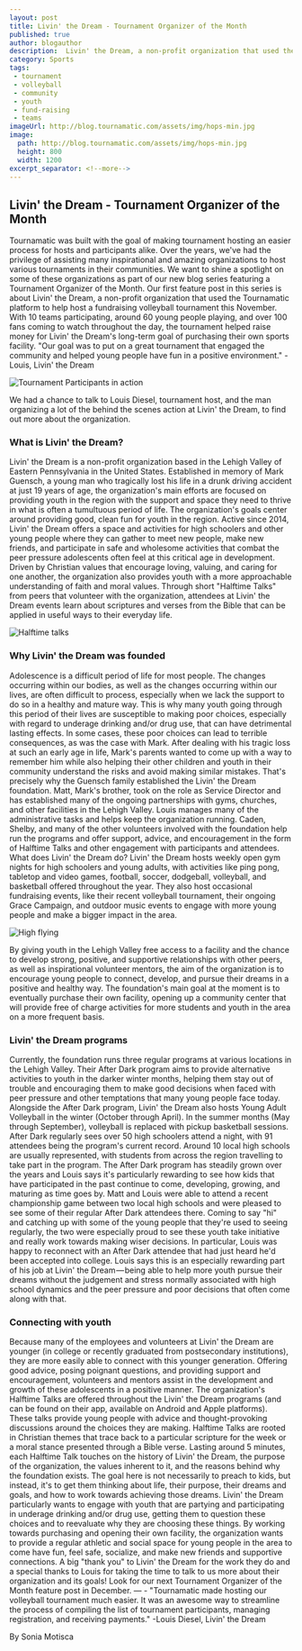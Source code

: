 ```yaml
---
layout: post
title: Livin' the Dream - Tournament Organizer of the Month
published: true
author: blogauthor
description:  Livin' the Dream, a non-profit organization that used the Tournamatic platform to help host a fundraising volleyball tournament this November
category: Sports
tags:
 - tournament
 - volleyball
 - community
 - youth
 - fund-raising
 - teams
imageUrl: http://blog.tournamatic.com/assets/img/hops-min.jpg
image:
  path: http://blog.tournamatic.com/assets/img/hops-min.jpg
  height: 800
  width: 1200
excerpt_separator: <!--more-->
---
```


## Livin' the Dream - Tournament Organizer of the Month

Tournamatic was built with the goal of making tournament hosting an easier process for hosts and participants alike. Over the years, we've had the privilege of assisting many inspirational and amazing organizations to host various tournaments in their communities. We want to shine a spotlight on some of these organizations as part of our new blog series featuring a Tournament Organizer of the Month.
Our first feature post in this series is about Livin' the Dream, a non-profit organization that used the Tournamatic platform to help host a fundraising volleyball tournament this November. With 10 teams participating, around 60 young people playing, and over 100 fans coming to watch throughout the day, the tournament helped raise money for Livin' the Dream's long-term goal of purchasing their own sports facility.
"Our goal was to put on a great tournament that engaged the community and helped young people have fun in a positive environment." -Louis, Livin' the Dream
<!--more-->

![Tournament Participants in action](http://blog.tournamatic.com/assets/img/setbump-min.jpg)

We had a chance to talk to Louis Diesel, tournament host, and the man organizing a lot of the behind the scenes action at Livin' the Dream, to find out more about the organization.
### What is Livin' the Dream?
Livin' the Dream is a non-profit organization based in the Lehigh Valley of Eastern Pennsylvania in the United States. Established in memory of Mark Guensch, a young man who tragically lost his life in a drunk driving accident at just 19 years of age, the organization's main efforts are focused on providing youth in the region with the support and space they need to thrive in what is often a tumultuous period of life.
The organization's goals center around providing good, clean fun for youth in the region. Active since 2014, Livin' the Dream offers a space and activities for high schoolers and other young people where they can gather to meet new people, make new friends, and participate in safe and wholesome activities that combat the peer pressure adolescents often feel at this critical age in development. Driven by Christian values that encourage loving, valuing, and caring for one another, the organization also provides youth with a more approachable understanding of faith and moral values. Through short "Halftime Talks" from peers that volunteer with the organization, attendees at Livin' the Dream events learn about scriptures and verses from the Bible that can be applied in useful ways to their everyday life.

![Halftime talks](http://blog.tournamatic.com/assets/img/halftimetalk-min.jpg)

### Why Livin' the Dream was founded
Adolescence is a difficult period of life for most people. The changes occurring within our bodies, as well as the changes occurring within our lives, are often difficult to process, especially when we lack the support to do so in a healthy and mature way. This is why many youth going through this period of their lives are susceptible to making poor choices, especially with regard to underage drinking and/or drug use, that can have detrimental lasting effects. In some cases, these poor choices can lead to terrible consequences, as was the case with Mark.
After dealing with his tragic loss at such an early age in life, Mark's parents wanted to come up with a way to remember him while also helping their other children and youth in their community understand the risks and avoid making similar mistakes. That's precisely why the Guensch family established the Livin' the Dream foundation. Matt, Mark's brother, took on the role as Service Director and has established many of the ongoing partnerships with gyms, churches, and other facilities in the Lehigh Valley. Louis manages many of the administrative tasks and helps keep the organization running. Caden, Shelby, and many of the other volunteers involved with the foundation help run the programs and offer support, advice, and encouragement in the form of Halftime Talks and other engagement with participants and attendees.
What does Livin' the Dream do?
Livin' the Dream hosts weekly open gym nights for high schoolers and young adults, with activities like ping pong, tabletop and video games, football, soccer, dodgeball, volleyball, and basketball offered throughout the year. They also host occasional fundraising events, like their recent volleyball tournament, their ongoing Grace Campaign, and outdoor music events to engage with more young people and make a bigger impact in the area.

![High flying](http://blog.tournamatic.com/assets/img/hops-min.jpg)

By giving youth in the Lehigh Valley free access to a facility and the chance to develop strong, positive, and supportive relationships with other peers, as well as inspirational volunteer mentors, the aim of the organization is to encourage young people to connect, develop, and pursue their dreams in a positive and healthy way. The foundation's main goal at the moment is to eventually purchase their own facility, opening up a community center that will provide free of charge activities for more students and youth in the area on a more frequent basis.

### Livin' the Dream programs
Currently, the foundation runs three regular programs at various locations in the Lehigh Valley. Their After Dark program aims to provide alternative activities to youth in the darker winter months, helping them stay out of trouble and encouraging them to make good decisions when faced with peer pressure and other temptations that many young people face today. Alongside the After Dark program, Livin' the Dream also hosts Young Adult Volleyball in the winter (October through April). In the summer months (May through September), volleyball is replaced with pickup basketball sessions.
After Dark regularly sees over 50 high schoolers attend a night, with 91 attendees being the program's current record. Around 10 local high schools are usually represented, with students from across the region travelling to take part in the program. The After Dark program has steadily grown over the years and Louis says it's particularly rewarding to see how kids that have participated in the past continue to come, developing, growing, and maturing as time goes by.
Matt and Louis were able to attend a recent championship game between two local high schools and were pleased to see some of their regular After Dark attendees there. Coming to say "hi" and catching up with some of the young people that they're used to seeing regularly, the two were especially proud to see these youth take initiative and really work towards making wiser decisions. In particular, Louis was happy to reconnect with an After Dark attendee that had just heard he'd been accepted into college. Louis says this is an especially rewarding part of his job at Livin' the Dream — being able to help more youth pursue their dreams without the judgement and stress normally associated with high school dynamics and the peer pressure and poor decisions that often come along with that.

### Connecting with youth
Because many of the employees and volunteers at Livin' the Dream are younger (in college or recently graduated from postsecondary institutions), they are more easily able to connect with this younger generation. Offering good advice, posing poignant questions, and providing support and encouragement, volunteers and mentors assist in the development and growth of these adolescents in a positive manner.
The organization's Halftime Talks are offered throughout the Livin' the Dream programs (and can be found on their app, available on Android and Apple platforms). These talks provide young people with advice and thought-provoking discussions around the choices they are making. Halftime Talks are rooted in Christian themes that trace back to a particular scripture for the week or a moral stance presented through a Bible verse. Lasting around 5 minutes, each Halftime Talk touches on the history of Livin' the Dream, the purpose of the organization, the values inherent to it, and the reasons behind why the foundation exists. The goal here is not necessarily to preach to kids, but instead, it's to get them thinking about life, their purpose, their dreams and goals, and how to work towards achieving those dreams.
Livin' the Dream particularly wants to engage with youth that are partying and participating in underage drinking and/or drug use, getting them to question these choices and to reevaluate why they are choosing these things. By working towards purchasing and opening their own facility, the organization wants to provide a regular athletic and social space for young people in the area to come have fun, feel safe, socialize, and make new friends and supportive connections.
A big "thank you" to Livin' the Dream for the work they do and a special thanks to Louis for taking the time to talk to us more about their organization and its goals! Look for our next Tournament Organizer of the Month feature post in December.
— -
"Tournamatic made hosting our volleyball tournament much easier. It was an awesome way to streamline the process of compiling the list of tournament participants, managing registration, and receiving payments." -Louis Diesel, Livin' the Dream

By Sonia Motisca

